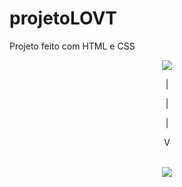 # projetoLOVT
Projeto feito com HTML e CSS

<div align="center">
  <img src="https://user-images.githubusercontent.com/60719936/165001347-e2c9f82c-9a2d-4e20-8e6d-e78d207fe382.jpg"/>
  <p align="center">|</p>
  <p align="center">|</p>
  <p align="center">|</p>
  <p align="center">V</p>
  <br/>
  <img src="https://user-images.githubusercontent.com/60719936/165001345-8dc9f0f2-31d0-4072-b193-336d76e87d5d.jpg"/>
</div>
